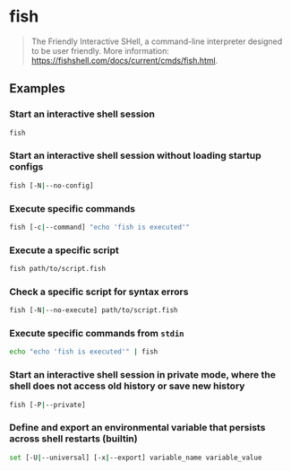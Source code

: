 # fish

> The Friendly Interactive SHell, a command-line interpreter designed to be user friendly. More information: <https://fishshell.com/docs/current/cmds/fish.html>.

## Examples

### Start an interactive shell session

```bash
fish
```

### Start an interactive shell session without loading startup configs

```bash
fish [-N|--no-config]
```

### Execute specific commands

```bash
fish [-c|--command] "echo 'fish is executed'"
```

### Execute a specific script

```bash
fish path/to/script.fish
```

### Check a specific script for syntax errors

```bash
fish [-N|--no-execute] path/to/script.fish
```

### Execute specific commands from `stdin`

```bash
echo "echo 'fish is executed'" | fish
```

### Start an interactive shell session in private mode, where the shell does not access old history or save new history

```bash
fish [-P|--private]
```

### Define and export an environmental variable that persists across shell restarts (builtin)

```bash
set [-U|--universal] [-x|--export] variable_name variable_value
```
